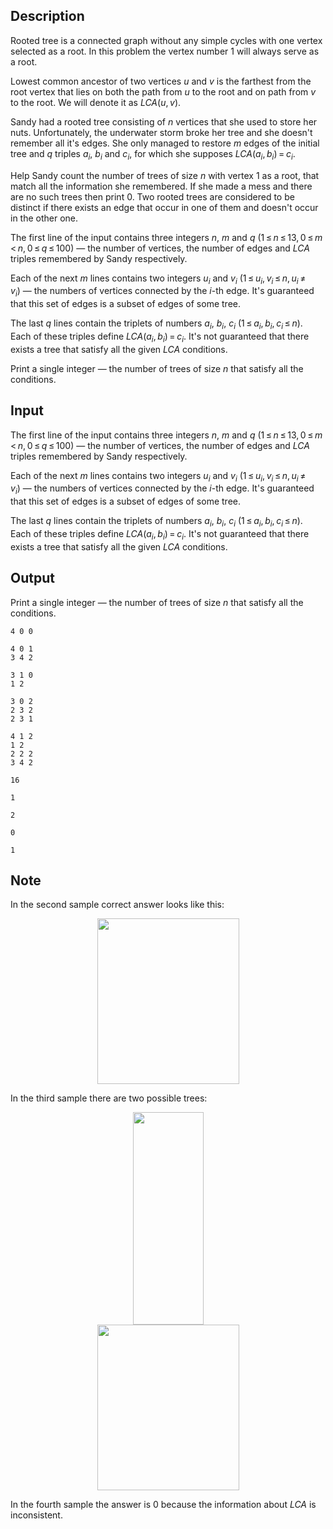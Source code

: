 ## Description

<div><p><span class="tex-font-style-it">Rooted tree</span> is a connected graph without any simple cycles with one vertex selected as a root. In this problem the vertex number <span class="tex-span">1</span> will always serve as a root.</p><p><span class="tex-font-style-it">Lowest common ancestor</span> of two vertices <span class="tex-span"><i>u</i></span> and <span class="tex-span"><i>v</i></span> is the farthest from the root vertex that lies on both the path from <span class="tex-span"><i>u</i></span> to the root and on path from <span class="tex-span"><i>v</i></span> to the root. We will denote it as <span class="tex-span"><i>LCA</i>(<i>u</i>, <i>v</i>)</span>.</p><p>Sandy had a rooted tree consisting of <span class="tex-span"><i>n</i></span> vertices that she used to store her nuts. Unfortunately, the underwater storm broke her tree and she doesn't remember all it's edges. She only managed to restore <span class="tex-span"><i>m</i></span> edges of the initial tree and <span class="tex-span"><i>q</i></span> triples <span class="tex-span"><i>a</i><sub class="lower-index"><i>i</i></sub></span>, <span class="tex-span"><i>b</i><sub class="lower-index"><i>i</i></sub></span> and <span class="tex-span"><i>c</i><sub class="lower-index"><i>i</i></sub></span>, for which she supposes <span class="tex-span"><i>LCA</i>(<i>a</i><sub class="lower-index"><i>i</i></sub>, <i>b</i><sub class="lower-index"><i>i</i></sub>) = <i>c</i><sub class="lower-index"><i>i</i></sub></span>.</p><p>Help Sandy count the number of trees of size <span class="tex-span"><i>n</i></span> with vertex <span class="tex-span">1</span> as a root, that match all the information she remembered. If she made a mess and there are no such trees then print <span class="tex-span">0</span>. Two rooted trees are considered to be distinct if there exists an edge that occur in one of them and doesn't occur in the other one.</p></div><div class="input-specification"><p>The first line of the input contains three integers <span class="tex-span"><i>n</i></span>, <span class="tex-span"><i>m</i></span> and <span class="tex-span"><i>q</i></span> (<span class="tex-span">1 ≤ <i>n</i> ≤ 13, 0 ≤ <i>m</i> &lt; <i>n</i>, 0 ≤ <i>q</i> ≤ 100</span>)&nbsp;— the number of vertices, the number of edges and <span class="tex-span"><i>LCA</i></span> triples remembered by Sandy respectively.</p><p>Each of the next <span class="tex-span"><i>m</i></span> lines contains two integers <span class="tex-span"><i>u</i><sub class="lower-index"><i>i</i></sub></span> and <span class="tex-span"><i>v</i><sub class="lower-index"><i>i</i></sub></span> (<span class="tex-span">1 ≤ <i>u</i><sub class="lower-index"><i>i</i></sub>, <i>v</i><sub class="lower-index"><i>i</i></sub> ≤ <i>n</i>, <i>u</i><sub class="lower-index"><i>i</i></sub> ≠ <i>v</i><sub class="lower-index"><i>i</i></sub></span>)&nbsp;— the numbers of vertices connected by the <span class="tex-span"><i>i</i></span>-th edge. It's guaranteed that this set of edges is a subset of edges of some tree.</p><p>The last <span class="tex-span"><i>q</i></span> lines contain the triplets of numbers <span class="tex-span"><i>a</i><sub class="lower-index"><i>i</i></sub></span>, <span class="tex-span"><i>b</i><sub class="lower-index"><i>i</i></sub></span>, <span class="tex-span"><i>c</i><sub class="lower-index"><i>i</i></sub></span> (<span class="tex-span">1 ≤ <i>a</i><sub class="lower-index"><i>i</i></sub>, <i>b</i><sub class="lower-index"><i>i</i></sub>, <i>c</i><sub class="lower-index"><i>i</i></sub> ≤ <i>n</i>)</span>. Each of these triples define <span class="tex-span"><i>LCA</i>(<i>a</i><sub class="lower-index"><i>i</i></sub>, <i>b</i><sub class="lower-index"><i>i</i></sub>) = <i>c</i><sub class="lower-index"><i>i</i></sub></span>. It's <span class="tex-font-style-bf">not guaranteed</span> that there exists a tree that satisfy all the given <span class="tex-span"><i>LCA</i></span> conditions.</p></div><div class="output-specification"><p>Print a single integer&nbsp;— the number of trees of size <span class="tex-span"><i>n</i></span> that satisfy all the conditions.</p></div>

## Input

<p>The first line of the input contains three integers <span class="tex-span"><i>n</i></span>, <span class="tex-span"><i>m</i></span> and <span class="tex-span"><i>q</i></span> (<span class="tex-span">1 ≤ <i>n</i> ≤ 13, 0 ≤ <i>m</i> &lt; <i>n</i>, 0 ≤ <i>q</i> ≤ 100</span>)&nbsp;— the number of vertices, the number of edges and <span class="tex-span"><i>LCA</i></span> triples remembered by Sandy respectively.</p><p>Each of the next <span class="tex-span"><i>m</i></span> lines contains two integers <span class="tex-span"><i>u</i><sub class="lower-index"><i>i</i></sub></span> and <span class="tex-span"><i>v</i><sub class="lower-index"><i>i</i></sub></span> (<span class="tex-span">1 ≤ <i>u</i><sub class="lower-index"><i>i</i></sub>, <i>v</i><sub class="lower-index"><i>i</i></sub> ≤ <i>n</i>, <i>u</i><sub class="lower-index"><i>i</i></sub> ≠ <i>v</i><sub class="lower-index"><i>i</i></sub></span>)&nbsp;— the numbers of vertices connected by the <span class="tex-span"><i>i</i></span>-th edge. It's guaranteed that this set of edges is a subset of edges of some tree.</p><p>The last <span class="tex-span"><i>q</i></span> lines contain the triplets of numbers <span class="tex-span"><i>a</i><sub class="lower-index"><i>i</i></sub></span>, <span class="tex-span"><i>b</i><sub class="lower-index"><i>i</i></sub></span>, <span class="tex-span"><i>c</i><sub class="lower-index"><i>i</i></sub></span> (<span class="tex-span">1 ≤ <i>a</i><sub class="lower-index"><i>i</i></sub>, <i>b</i><sub class="lower-index"><i>i</i></sub>, <i>c</i><sub class="lower-index"><i>i</i></sub> ≤ <i>n</i>)</span>. Each of these triples define <span class="tex-span"><i>LCA</i>(<i>a</i><sub class="lower-index"><i>i</i></sub>, <i>b</i><sub class="lower-index"><i>i</i></sub>) = <i>c</i><sub class="lower-index"><i>i</i></sub></span>. It's <span class="tex-font-style-bf">not guaranteed</span> that there exists a tree that satisfy all the given <span class="tex-span"><i>LCA</i></span> conditions.</p>

## Output

<p>Print a single integer&nbsp;— the number of trees of size <span class="tex-span"><i>n</i></span> that satisfy all the conditions.</p>





```input1
4 0 0

```




```input2
4 0 1
3 4 2

```




```input3
3 1 0
1 2

```




```input4
3 0 2
2 3 2
2 3 1

```




```input5
4 1 2
1 2
2 2 2
3 4 2

```




```output1
16

```




```output2
1

```




```output3
2

```




```output4
0

```




```output5
1

```



## Note

<p>In the second sample correct answer looks like this:</p><center> <img class="tex-graphics" height="265px" src="file://Z8DODVaD.png" style="max-width: 100.0%;max-height: 100.0%;" width="227px"> </center><p>In the third sample there are two possible trees:</p><center> <img class="tex-graphics" height="340px" src="file://wovHpTOF.png" style="max-width: 100.0%;max-height: 100.0%;" width="113px"> </center><center> <img class="tex-graphics" height="265px" src="file://EkortgFM.png" style="max-width: 100.0%;max-height: 100.0%;" width="227px"> </center><p>In the fourth sample the answer is <span class="tex-span">0</span> because the information about <span class="tex-span"><i>LCA</i></span> is inconsistent.</p>
